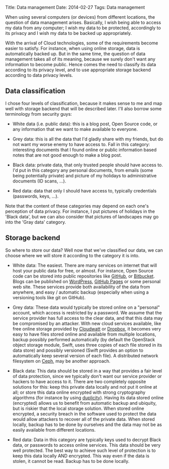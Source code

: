 Title: Data management
Date: 2014-02-27
Tags: Data management

When using several computers (or devices) from different locations,
the question of data management arises. Basically, I wish being able
to access my data from any computer; I wish my data to be protected,
accordingly to its privacy and I wish my data to be backed up
appropriately.

With the arrival of Cloud technologies, some of the requirements
become easier to satisfy. For instance, when using online storage,
data is automatically backed up. But in the same time, the question of
data management takes all of its meaning, because we surely don't want
any information to become public. Hence comes the need to classify its
data according to its privacy level, and to use appropriate storage
backend according to data privacy levels.

Data classification
-------------------

I chose four levels of classification, because it makes sense to me
and map well with storage backend that will be described later. I'll
also borrow some terminology from security guys:

* White data (i.e. public data): this is a blog post, Open Source
  code, or any information that we want to make available to everyone.

* Grey data: this is all the data that I'd gladly share with my
  friends, but do not want my worse enemy to have access to. Fall in
  this category: interesting documents that I found online or public
  information based notes that are not good enough to make a blog
  post.

* Black data: private data, that only trusted people should have
  access to. I'd put in this category any personal documents, from
  emails (some being potentially private) and picture of my holidays
  to administrative documents (ID scans, ...).

* Red data: data that only I should have access to, typically
  credentials (passwords, keys, ...).

Note that the content of these categories may depend on each one's
perception of data privacy. For instance, I put pictures of holidays
in the 'Black data', but we can also consider that pictures of
landscapes may go into the 'Gray data' category.

Storage backend
---------------

So where to store our data? Well now that we've classified our data,
we can choose where we will store it according to the category it is
into.

* White data: The easiest. There are many services on internet that
  will host your public data for free, or almost. For instance, Open
  Source code can be stored into public repositories like [GitHub][0],
  or [Bitbucket][1]. Blogs can be published on [WordPress][2], [GitHub
  Pages][3] or some personal web site. These services provide both
  availability of the data from anywhere, and easy / automatic backup
  (especially when using a versioning tools like git on GitHub).

* Grey data: These data would typically be stored online on a
  "personal" account, which access is restricted by a password. We
  assume that the service provider has full access to the clear data,
  and that this data may be compromised by an attacker. With new cloud
  services available, like free online storage provided by
  [Cloudwatt][4] or [Dropbox][5], it becomes very easy to have files
  stored online and available from multiple locations, backup possibly
  performed automatically (by default the OpenStack object storage
  module, Swift, uses three copies of each file stored in its data
  store) and possibly versioned (Swift provides an option to
  automatically keep several version of each file). A distributed
  network filesystem on [Ceph][6], may be another approach.

* Black data: This data should be stored in a way that provides a fair
  level of data protection, since we typically don't want our service
  provider or hackers to have access to it. There are two completely
  opposite solutions for this: keep this private data locally and not
  put it online at all; or store this data online encrypted with
  strong cryptography algorithms (for instance by using
  [duplicity][7]). Having its data stored online (encrypted) allows us
  to benefit from automatic backup and ubiquity, but is riskier that
  the local storage solution. When stored online encrypted, a security
  breach in the software used to protect the data would allow
  attackers to recover all of the private data. When stored locally,
  backup has to be done by ourselves and the data may not be as easily
  available from different locations.

* Red data: Data in this category are typically keys used to decrypt
  Black data, or passwords to access online services. This data should
  be very well protected. The best way to achieve such level of
  protection is to keep this data locally AND encrypted. This way even
  if the data is stolen, it cannot be read. Backup has to be done
  locally.
  
[0]: https://github.com/
[1]: https://bitbucket.org/
[2]: https://wordpress.org/
[3]: http://pages.github.com/
[4]: http://www.cloudwatt.com/
[5]: http://www.dropbox.com/
[6]: http://ceph.com/
[7]: http://duplicity.nongnu.org/